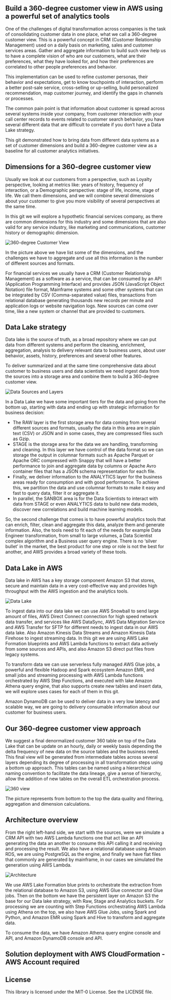 ## Build a 360-degree customer view in AWS using a powerful set of analytics tools

One of the challenges of digital transformation across companies is the task of consolidating customer data in one place, what we call a 360-degree customer view. This is a powerful concept in CRM (Customer Relationship Management) used on a daily basis on marketing, sales and customer services areas. Gather and aggregate information to build such view help us to have a complete vision of who are our customers, what are their preferences, what they have looked for, and how their preferences are correlated to other people preferences and behavior.

This implementation can be used to refine customer personas, their behavior and expectations, get to know touchpoints of interaction, perform a better post-sale service, cross-selling or up-selling, build personalized recommendation, map customer journey, and identify the gaps in channels or processes.

The common pain point is that information about customer is spread across several systems inside your company, from customer interaction with your call center records to events related to customer search behavior, you have several different data that are difficult to correlate if you don’t have a Data Lake strategy.

This git demonstrated how to bring data from different data systems as a set of customer dimensions and build a 360-degree customer view as a baseline for all customer analytics initiatives.

## Dimensions for a 360-degree customer view

Usually we look at our customers from a perspective, such as Loyalty perspective, looking at metrics like: years of history, frequency of interaction, or a Demographic perspective: stage of life, income, stage of life. We call them dimensions, and we will combine several dimensions about your customer to give you more visibility of several perspectives at the same time.

In this git we will explore a hypothetic financial services company, as there are common dimensions for this industry and some dimensions that are also valid for any service industry, like marketing and communications, customer history or demographic dimension.

![360-degree Customer View](images/pic1.png)


In the picture above we have list some of the dimensions, and the challenges we have to aggregate and use all this information is the number of different sources and formats.

For financial services we usually have a CRM (Customer Relationship Management) as a software as a service, that can be consumed by an API (Application Programming Interface) and provides JSON (JavaScript Object Notation) file format, Mainframe systems and some other systems that can be integrated by CSV (Comma-separated value) files, transactions from relational database generating thousands new records per minute and application logs or website navigation logs. New sources can come over time, like a new system or channel that are provided to customers.

## Data Lake strategy

Data lake is the source of truth, as a broad repository where we can put data from different systems and perform the cleaning, enrichment, aggregation, analysis to delivery relevant data to business users, about user behavior, assets, history, preferences and several other features.

To deliver summarized and at the same time comprehensive data about customer to business users and data scientists we need ingest data from the sources into a storage area and combine them to build a 360-degree customer view.

![Data Sources and Layers](images/pic2.png)

In a Data Lake we have some important tiers for the data and going from the bottom up, starting with data and ending up with strategic information for business decision:

-	The RAW layer is the first storage area for data coming from several different sources and formats, usually the data in this area are in plain text (CSV) or JSON and in some cases, they are compressed files such as Gzip.
-	STAGE is the storage area for the data we are handling, transforming and cleaning. In this layer we have control of the data format so we can storage the output in columnar formats such as Apache Parquet or Apache ORC compressed with Snappy that will have a better performance to join and aggregate data by columns or Apache Avro container files that has a JSON schema representation for each file.
-	Finally, we deliver information to the ANALYTICS layer for the business areas ready for consumption and with good performance. To achieve this, we partition the data and use columnar formats to make it easy and fast to query data, filter it or aggregate it.
-	In parallel, the SANBOX area is for the Data Scientists to interact with data from STAGE or even ANALYTICS data to build new data models, discover new correlations and build machine learning models.

So, the second challenge that comes is to have powerful analytics tools that can enrich, filter, clean and aggregate this data, analyze them and generate information. Also, the tools need to fit each of the needs for example Data Engineer transformation, from small to large volumes, a Data Scientist complex algorithm and a Business user query engine. There is no ‘silver bullet’ in the market, the best product for one step or role is not the best for another, and AWS provides a broad variety of these tools.

## Data Lake in AWS

Data lake in AWS has a key storage component Amazon S3 that stores, secure and maintain data in a very cost-effective way and provides high throughput with the AWS ingestion and the analytics tools.

![Data Lake](images/pic3.png)



To ingest data into our data lake we can use AWS Snowball to send large amount of files, AWS Direct Connect connection for high speed network data transfer, and services like AWS DataSync, AWS Data Migration Service and AWS Transfer for SFTP for different needs to ingest data in our AWS data lake. Also Amazon Kinesis Data Streams and Amazon Kinesis Data Firehose to ingest streaming data.
In this git we are using AWS Lake Formation blueprints and  AWS Lambda functions to extract data actively from some sources and APIs, and also Amazon S3 direct put files from legacy systems.

To transform data we can use serverless fully managed AWS Glue jobs, a powerful and flexible Hadoop and Spark ecosystem Amazon EMR, and small jobs and streaming processing with AWS Lambda functions orchestrated by AWS Step Functions, and executed with lake Amazon Athena query engine, that also supports create new tables and insert data, we will explore uses cases for each of them in this git.

Amazon DynamoDB can be used to deliver data in a very low latency and scalable way, we are going to delivery consumable information about our customer for business users.

## Our 360-degree customer view approach

We suggest a final denormalized customer 360 table on top of the Data Lake that can be update on an hourly, daily or weekly basis depending the delta frequency of new data on the source tables and the business need. This final view will be generated from intermediate tables across several layers depending its degree of processing in all transformation steps using a bottom up approach. This tables can be named using a hierarchical naming convention to facilitate the data lineage, give a sense of hierarchy, allow the addition of new tables on the overall ETL orchestration process.

![360 view](images/pic4.png)

The picture represents from bottom to the top the data quality and filtering, aggregation and dimension calculations.

## Architecture overview

From the right left-hand side, we start with the sources, were we simulate a CRM API with two AWS Lambda functions one that act like an API generating the data an another to consume this API calling it and receiving and processing the result. We also have a relational database using Amazon RDS, we are using PostgreSQL as the engine, and finally we have flat files that commonly are generated by mainframe, in our cases we simulated the generation using AWS Lambda.

![Architecture](images/pic5.png)

We use AWS Lake Formation blue prints to orchestrate the extraction from the relational database to Amazon S3, using AWS Glue connector and Glue jobs.
Then on the bottom we have the persistent layer on Amazon S3 the base for our Data lake strategy, with Raw, Stage and Analytics buckets.
For processing we are counting with Step Functions orchestrating AWS Lambda using Athena on the top, we also have AWS Glue Jobs, using Spark and Python, and Amazon EMR using Spark and Hive to transform and aggregate data.

To consume the data, we have Amazon Athena query engine console and API, and Amazon DynamoDB console and API.


## Solution deployment with AWS CloudFormation - AWS Account required




## License

This library is licensed under the MIT-0 License. See the LICENSE file.
